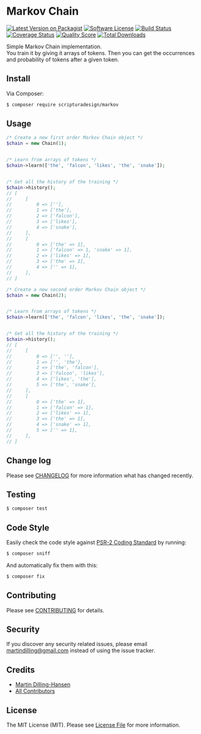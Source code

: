 # Markov Chain

[![Latest Version on Packagist][ico-version]][link-packagist]
[![Software License][ico-license]](LICENSE.md)
[![Build Status][ico-travis]][link-travis]
[![Coverage Status][ico-scrutinizer]][link-scrutinizer]
[![Quality Score][ico-code-quality]][link-code-quality]
[![Total Downloads][ico-downloads]][link-downloads]

Simple Markov Chain implementation.  
You train it by giving it arrays of tokens. Then you can get the occurrences and probability of 
tokens after a given token.

## Install

Via Composer:

``` bash
$ composer require scripturadesign/markov
```

## Usage

``` php
/* Create a new first order Markov Chain object */
$chain = new Chain(1);


/* Learn from arrays of tokens */
$chain->learn(['the', 'falcon', 'likes', 'the', 'snake']);


/* Get all the history of the training */
$chain->history();
// [
//     [
//         0 => [''],
//         1 => ['the'],
//         2 => ['falcon'],
//         3 => ['likes'],
//         4 => ['snake'],
//     ],
//     [
//         0 => ['the' => 1],
//         1 => ['falcon' => 1, 'snake' => 1],
//         2 => ['likes' => 1],
//         3 => ['the' => 1],
//         4 => ['' => 1],
//     ],
// ]
```

``` php
/* Create a new second order Markov Chain object */
$chain = new Chain(2);


/* Learn from arrays of tokens */
$chain->learn(['the', 'falcon', 'likes', 'the', 'snake']);


/* Get all the history of the training */
$chain->history();
// [
//     [
//         0 => ['', ''],
//         1 => ['', 'the'],
//         2 => ['the', 'falcon'],
//         3 => ['falcon', 'likes'],
//         4 => ['likes', 'the'],
//         5 => ['the', 'snake'],
//     ],
//     [
//         0 => ['the' => 1],
//         1 => ['falcon' => 1],
//         2 => ['likes' => 1],
//         3 => ['the' => 1],
//         4 => ['snake' => 1],
//         5 => ['' => 1],
//     ],
// ]
```

## Change log

Please see [CHANGELOG](CHANGELOG.md) for more information what has changed recently.

## Testing

``` bash
$ composer test
```

## Code Style

Easily check the code style against [PSR-2 Coding Standard](https://github.com/php-fig/fig-standards/blob/master/accepted/PSR-2-coding-style-guide.md) by running:

``` bash
$ composer sniff
```

And automatically fix them with this:

``` bash
$ composer fix
```

## Contributing

Please see [CONTRIBUTING](CONTRIBUTING.md) for details.

## Security

If you discover any security related issues, please email martindilling@gmail.com instead of using the issue tracker.

## Credits

- [Martin Dilling-Hansen][link-author]
- [All Contributors][link-contributors]

## License

The MIT License (MIT). Please see [License File](LICENSE.md) for more information.

[ico-version]: https://img.shields.io/packagist/v/scripturadesign/markov.svg?style=flat-square
[ico-license]: https://img.shields.io/badge/license-MIT-brightgreen.svg?style=flat-square
[ico-travis]: https://img.shields.io/travis/scripturadesign/markov/master.svg?style=flat-square
[ico-scrutinizer]: https://img.shields.io/scrutinizer/coverage/g/scripturadesign/markov.svg?style=flat-square
[ico-code-quality]: https://img.shields.io/scrutinizer/g/scripturadesign/markov.svg?style=flat-square
[ico-downloads]: https://img.shields.io/packagist/dt/scripturadesign/markov.svg?style=flat-square

[link-packagist]: https://packagist.org/packages/scripturadesign/markov
[link-travis]: https://travis-ci.org/scripturadesign/markov
[link-scrutinizer]: https://scrutinizer-ci.com/g/scripturadesign/markov/code-structure
[link-code-quality]: https://scrutinizer-ci.com/g/scripturadesign/markov
[link-downloads]: https://packagist.org/packages/scripturadesign/markov
[link-author]: https://github.com/martindilling
[link-contributors]: ../../contributors
